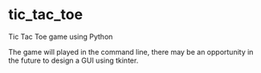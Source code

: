 # tic_tac_toe
Tic Tac Toe game using Python

The game will played in the command line, there may be an opportunity in the future to design a GUI using tkinter.